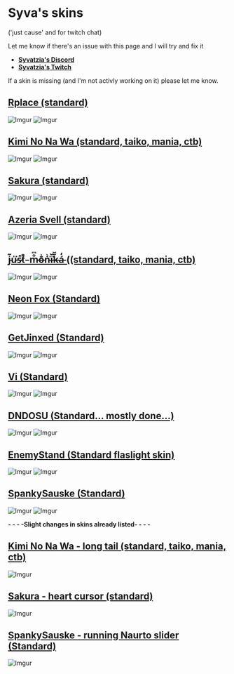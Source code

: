 # Syva's skins 
('just cause' and for twitch chat) 

Let me know if there's an issue with this page and I will try and fix it

* [**Syvatzia's Discord**](https://discord.gg/ftrQeYRuZT)
* [**Syvatzia's Twitch**](https://www.twitch.tv/Syvatzia)



If a skin is missing (and I'm not activly working on it) please let me know.


## [Rplace (standard)](https://www.mediafire.com/file/iqjbxx4j524wgvz/RPlace.osk/file)
![Imgur](https://imgur.com/aWXAFIn.png)
![Imgur](https://imgur.com/gWjn5zD.png)

## [Kimi No Na Wa (standard, taiko, mania, ctb)](https://www.mediafire.com/file/bq83n2t60rtwx7w/Kimi_No_Na_Wa.osk/file)
![Imgur](https://i.imgur.com/NsOHzy6.png)
![Imgur](https://imgur.com/S2fluCH.png)

## [Sakura (standard)](https://www.mediafire.com/file/vf4ty56nle8kthc/Sakura.osk/file)
![Imgur](https://imgur.com/zhSbEs5.png)
![Imgur](https://imgur.com/RI6NI8v.png)


## [Azeria Svell (standard)](https://www.mediafire.com/file/0hh6uapday8t0o5/Azeria_Svell.osk/file)
![Imgur](https://imgur.com/aNcJ0PB.jpg)
![Imgur](https://imgur.com/5PixlLx.png)

## [j̵͐͂u̵̍͘s̵͗̚t̸̊̌ ̵ m̵͋͆ō̶͐ṅ̴͛i̵͆̆ǩ̶̆á̵̓ ((standard, taiko, mania, ctb)](https://www.mediafire.com/file/lu382vnowf6chap/%2523_j%25CC%25B5%25CD%2590%25CD%2582u%25CC%25B5%25CC%258D%25CD%2598s%25CC%25B5%25CD%2597%25CC%259At%25CC%25B8%25CC%258A%25CC%258C_%25CC%25B5_m%25CC%25B5%25CD%258B%25CD%2586%25C5%258D%25CC%25B6%25CD%2590%25E1%25B9%2585%25CC%25B4%25CD%259Bi%25CC%25B5%25CD%2586%25CC%2586%25C7%25A9%25CC%25B6%25CC%2586%25C3%25A1%25CC%25B5%25CC%2593.osk/file)
![Imgur](https://imgur.com/7YjkGLw.png)
![Imgur](https://imgur.com/0CBXxtw.png)

## [Neon Fox (Standard)](https://www.mediafire.com/file/4fn0atem8hq31ak/NeonFox.osk/file)
![Imgur](https://imgur.com/cnPbjQi.png)
![Imgur](https://imgur.com/9Pc7b1F.png)

## [GetJinxed (Standard)](https://www.mediafire.com/file/tq3xf5qyro81nms/GetJinxed.osk/file)
![Imgur](https://imgur.com/291JVK6.png)
![Imgur](https://imgur.com/Ql8hVQs.png)

## [Vi (Standard)](https://www.mediafire.com/file/0fbghy85jymiimw/Vi_%2528WIP%2529.osk/file)
![Imgur](https://imgur.com/wnpiHy7.png)
![Imgur](https://imgur.com/okPw1pQ.png)

## [DNDOSU (Standard... mostly done...)](https://www.mediafire.com/file/446zohacyeccufs/DND_%2528WIP%2529.osk/file)
![Imgur](https://imgur.com/RfJeKgI.jpg)
![Imgur](https://imgur.com/B1h4RAH.png)

## [EnemyStand (Standard flaslight skin)](https://www.mediafire.com/file/6x840gdsydkvxie/EnemyStand+2021.osk/file)
![Imgur](https://imgur.com/06cU0II.jpg)
![Imgur](https://imgur.com/YrKNxYj.png)

## [SpankySauske (Standard)](https://www.mediafire.com/file/no1mag5ovy5b0d5/SpankySasuke.osk/file)
![Imgur](https://imgur.com/BCVh4TB.jpg)
![Imgur](https://imgur.com/NkNMlF2.png)

**- - - -Slight changes in skins already listed- - - -**
## [Kimi No Na Wa - long tail (standard, taiko, mania, ctb)](https://www.mediafire.com/file/z5hdgn3ignh6f7k/Kimi+No+Na+Wa.osk/file)
![Imgur](https://imgur.com/Z1dBOrd.png)

## [Sakura - heart cursor (standard)](https://www.mediafire.com/file/21ed4tqsws777sh/SakuraHeart.osk/file)
![Imgur](https://imgur.com/jSJD3Ct.png)

## [SpankySauske - running Naurto slider (Standard)](https://www.mediafire.com/file/3mzogrvvszjffjv/SpankySasuke+Naruto+slider.osk/file)
![Imgur](https://imgur.com/UojuXpN.jpg)
